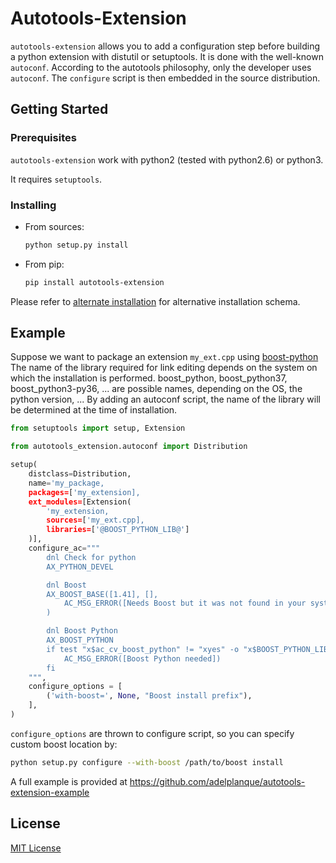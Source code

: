 # Autotools-Extension

`autotools-extension` allows you to add a configuration step before building a python extension with distutil or setuptools. It is done with the well-known `autoconf`.
According to the autotools philosophy, only the developer uses `autoconf`. The `configure` script is then embedded in the source distribution.

## Getting Started

### Prerequisites

`autotools-extension` work with python2 (tested with python2.6) or python3.

It requires `setuptools`.

### Installing

* From sources:

  ~~~bash
  python setup.py install
  ~~~

* From pip:

  ~~~bash
  pip install autotools-extension
  ~~~

Please refer to [alternate installation](https://docs.python.org/3/install/index.html#inst-alt-install) for alternative installation schema.

## Example

Suppose we want to package an extension `my_ext.cpp` using [boost-python](https://www.boost.org/doc/libs/1_69_0/libs/python/doc/html/index.html])
The name of the library required for link editing depends on the system on which the installation is performed.
boost_python, boost_python37, boost_python3-py36, ... are possible names, depending on the OS, the python version, ...
By adding an autoconf script, the name of the library will be determined at the time of installation.

~~~python
from setuptools import setup, Extension

from autotools_extension.autoconf import Distribution

setup(
    distclass=Distribution,
    name='my_package,
    packages=['my_extension],
    ext_modules=[Extension(
        'my_extension,
        sources=['my_ext.cpp],
        libraries=['@BOOST_PYTHON_LIB@']
    )],
    configure_ac="""
        dnl Check for python
        AX_PYTHON_DEVEL

        dnl Boost
        AX_BOOST_BASE([1.41], [],
            AC_MSG_ERROR([Needs Boost but it was not found in your system])
        )

        dnl Boost Python
        AX_BOOST_PYTHON
        if test "x$ac_cv_boost_python" != "xyes" -o "x$BOOST_PYTHON_LIB" == "x"; then
            AC_MSG_ERROR([Boost Python needed])
        fi
    """,
    configure_options = [
        ('with-boost=', None, "Boost install prefix"),
    ],
)
~~~

`configure_options` are thrown to configure script, so you can specify custom boost location by:

~~~bash
python setup.py configure --with-boost /path/to/boost install
~~~

A full example is provided at https://github.com/adelplanque/autotools-extension-example

## License

[MIT License](https://github.com/adelplanque/autotools-extension-example/blob/master/LICENSE)
